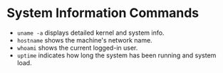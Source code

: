 # System Information Commands

- `uname -a` displays detailed kernel and system info.
- `hostname` shows the machine's network name.
- `whoami` shows the current logged-in user.
- `uptime` indicates how long the system has been running and system load.

